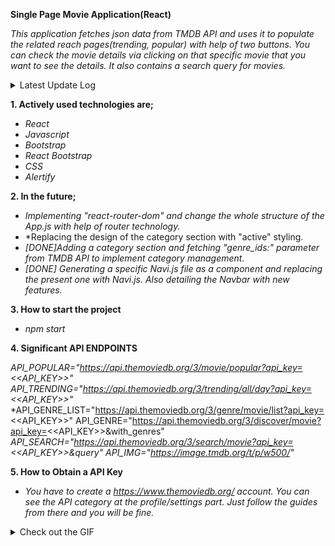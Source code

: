 **Single Page Movie Application(React)**

*This application fetches json data from TMDB API and uses it to populate the related reach pages(trending, popular) with help of two buttons. You can check the movie details via clicking on that specific movie that you want to see the details. It also contains a search query for movies.*

<details>
 <summary>Latest Update Log</summary>

**December 4, 2022 Update**

- *[Added]Specific navigation bar javascript file generated and implemented to the project in order to improve the readability of the code.*
- *[Added]Searching with no input will get an alert to the screen thanks to alertify.*
- *[Fixed]The button called "Popular" which is located at navigation bar no longer refresh the page when clicked.*
- *[Fixed]The search function no longer crash the page when user don't enter an input.(empty input issue)*

**December 5, 2022 Update**

- *[Added]Instead of "Alertify", application is using "react-toastify" to improve the visual quality of the project.*
- *[Added]Implemented a category section that will help you to filter movies by their categories.*
- *[Fixed]Further optimizations in order to acquire a responsive design.(not all of them.)

</details>

**1. Actively used technologies are;**

- *React*
- *Javascript*
- *Bootstrap*
- *React Bootstrap*
- *CSS*
- *Alertify*

**2. In the future;**

- *Implementing "react-router-dom" and change the whole structure of the App.js with help of router technology.*
- *Replacing the design of the category section with "active" styling.
- *[DONE]Adding a category section and fetching "genre_ids:" parameter from TMDB API to implement category management.*
- *[DONE] Generating a specific Navi.js file as a component and replacing the present one with Navi.js. Also detailing the Navbar with new features.*

**3. How to start the project**

- *npm start*

**4. Significant API ENDPOINTS**

*API_POPULAR="https://api.themoviedb.org/3/movie/popular?api_key=<<API_KEY>>"*
*API_TRENDING="https://api.themoviedb.org/3/trending/all/day?api_key=<<API_KEY>>"*
*API_GENRE_LIST="https://api.themoviedb.org/3/genre/movie/list?api_key=<<API_KEY>>"
API_GENRE="https://api.themoviedb.org/3/discover/movie?api_key=<<API_KEY>>&with_genres"
*API_SEARCH="https://api.themoviedb.org/3/search/movie?api_key=<<API_KEY>>&query"*
*API_IMG="https://image.tmdb.org/t/p/w500/"*

**5. How to Obtain a API Key**
- *You have to create a https://www.themoviedb.org/ account. You can see the API category at the profile/settings part. Just follow the guides from there and you will be fine.*

<details>
 <summary>Check out the GIF</summary>
 
![page](https://user-images.githubusercontent.com/32496821/205059369-679f0bb4-2b4c-48d1-a607-10d63c0848c5.gif)
![details](https://user-images.githubusercontent.com/32496821/205059390-589a5e06-61b4-478d-b9da-a33cafccb68e.gif)
![search](https://user-images.githubusercontent.com/32496821/205059398-e4d7f563-ef39-4d50-80d2-083f5c7cfdd4.gif)
![notfound](https://user-images.githubusercontent.com/32496821/205059412-f57bbc3f-08d5-4427-85d0-564ea3802f71.gif)

</details>


